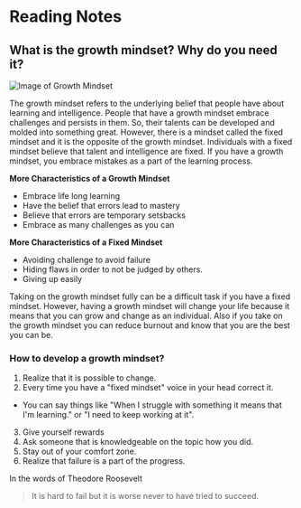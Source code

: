 # Reading Notes
## What is the growth mindset? Why do you need it?

![Image of Growth Mindset](https://www.google.com/url?sa=i&url=https%3A%2F%2Fwww.carsondellosa.com%2F110441--growth-mindset-bulletin-board-set-110441%2F&psig=AOvVaw34zxnovgzO7WrVuLRa92oM&ust=1626893628956000&source=images&cd=vfe&ved=0CAsQjRxqFwoTCNi3rJqp8vECFQAAAAAdAAAAABAD)

The growth mindset refers to the underlying belief that people have about learning and intelligence. People that have a growth mindset embrace challenges and persists in them. So, their talents can be developed and molded into something great. However, there is a mindset called the fixed mindset and it is the opposite of the growth mindset. Individuals with a fixed mindset believe that talent and intelligence are fixed. If you have a growth mindset, you embrace mistakes as a part of the learning process.

**More Characteristics of a Growth Mindset**
- Embrace life long learning
- Have the belief that errors lead to mastery
- Believe that errors are temporary setsbacks
- Embrace as many challenges as you can

**More Characteristics of a Fixed Mindset**
- Avoiding challenge to avoid failure
- Hiding flaws in order to not be judged by others.
- Giving up easily

Taking on the growth mindset fully can be a difficult task if you have a fixed mindset. However, having a growth mindset will change your life because it means that you can grow and change as an individual. Also if you take on the growth mindset you can reduce burnout and know that you are the best you can be.

### How to develop a growth mindset?

1. Realize that it is possible to change.
2. Every time you have a "fixed mindset" voice in your head correct it.
  - You can say things like "When I struggle with something it means that I'm learning." or "I need to keep working at it".
3. Give yourself rewards
4. Ask someone that is knowledgeable on the topic how you did.
5. Stay out of your comfort zone.
6. Realize that failure is a part of the progress.


In the words of Theodore Roosevelt
> It is hard to fail but it is worse never to have tried to succeed.

